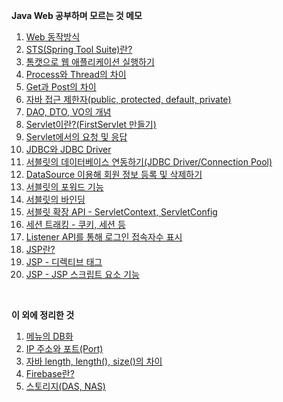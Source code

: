 **Java Web 공부하며 모르는 것 메모**

1. [Web 동작방식](./WEB.md)
2. [STS(Spring Tool Suite)란?](./STS.md)
3. [톰캣으로 웹 애플리케이션 실행하기](./WEB_app.md)
4. [Process와 Thread의 차이](./thread.md)
5. [Get과 Post의 차이](./GETPOST.md)
6. [자바 접근 제한자(public, protected, default, private)](./java.md)
7. [DAO, DTO, VO의 개념](./DAO.md)
8. [Servlet이란?(FirstServlet 만들기)](./servlet.md)
9. [Servlet에서의 요청 및 응답](./servlet_request.md)
10. [JDBC와 JDBC Driver](./jdbc.md)
11. [서블릿의 데이터베이스 연동하기(JDBC Driver/Connection Pool)](./servlet_database.md)
12. [DataSource 이용해 회원 정보 등록 및 삭제하기](./datasource.md)
13. [서블릿의 포워드 기능](./forwarding.md)
14. [서블릿의 바인딩](./binding.md)
15. [서블릿 확장 API - ServletContext, ServletConfig](./servlet-context.md)
16. [세션 트래킹 - 쿠키, 세션 등](./session.md)
17. [Listener API를 통해 로그인 접속자수 표시](./listenerAPI.md)
18. [JSP란?](./jsp.md)
19. [JSP - 디렉티브 태그](./directive-tag.md)
20. [JSP - JSP 스크립트 요소 기능](./scripting_element.md)

<br>

**이 외에 정리한 것**

1. [메뉴의 DB화](./menu.md)
1. [IP 주소와 포트(Port)](./ip.md)
1. [자바 length, length(), size()의 차이](./length.md)
1. [Firebase란?](./firebase.md)
1. [스토리지(DAS, NAS)](./dasnas.md)
